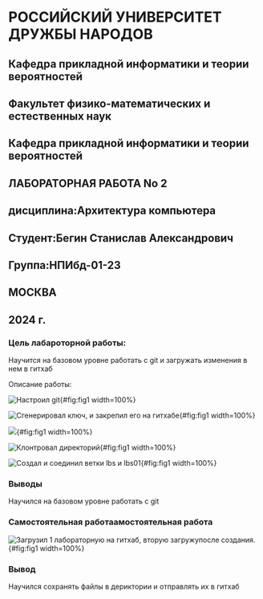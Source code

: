 # РОССИЙСКИЙ УНИВЕРСИТЕТ ДРУЖБЫ НАРОДОВ 
## Кафедра прикладной информатики и теории вероятностей
## Факультет физико-математических и естественных наук
## Кафедра прикладной информатики и теории вероятностей
## ЛАБОРАТОРНАЯ РАБОТА No 2
## дисциплина:Архитектура компьютера
## Студент:Бегин Станислав Александрович
## Группа:НПИбд-01-23
## МОСКВА
## 2024 г.


### Цель лабароторной работы:
Научится на базовом уровне работать с git и загружать изменения в нем в гитхаб

Описание работы:

![Настроил git](/home/sabegin/image/1.png){#fig:fig1 width=100%}

![Сгенерировал ключ, и закрепил его на гитхабе](/home/sabegin/image/2.png){#fig:fig1 width=100%}

![](/home/sabegin/image/3.png){#fig:fig1 width=100%}

![Клонтровал директорий](/home/sabegin/image/4.png){#fig:fig1 width=100%}

![Создал и соединил ветки lbs и lbs01](/home/sabegin/image/5.png){#fig:fig1 width=100%}

### Выводы

Научился на базовом уровне работать с git 

### Cамостоятельная работаамостоятельная работа  

![Загрузил 1 лабораторную на гитхаб, вторую загружупосле создания.](/home/sabegin/image/6.png){#fig:fig1 width=100%}

### Вывод
Научился сохранять файлы в дериктории и отправлять их в гитхаб

